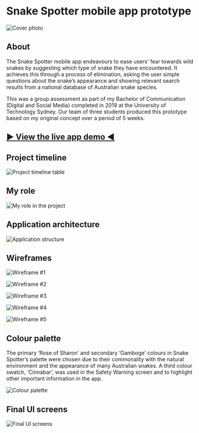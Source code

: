# Snake Spotter mobile app prototype

![Cover photo](images/Snake-Spotter-title.jpg)

## About
The Snake Spotter mobile app endeavours to ease users’ fear towards wild snakes by suggesting which type of snake they have encountered. It achieves this through a process of elimination, asking the user simple questions about the snake’s appearance and showing relevant search results from a national database of Australian snake species.

This was a group assessment as part of my Bachelor of Communication (Digital and Social Media) completed in 2019 at the University of Technology Sydney. Our team of three students produced this prototype based on my original concept over a period of 5 weeks.

## [► View the live app demo ◄](demo/index.html)

## Project timeline

![Project timeline table](images/Snake-Spotter---timeline.png)

## My role

![My role in the project](images/Snake-Spotter---role.gif)

## Application architecture

![Application structure](images/Snake-Spotter---IA.png)

## Wireframes

![Wireframe #1](images/Snake-Spotter-Wireframe-01.png)

![Wireframe #2](images/Snake-Spotter-Wireframe-02.png)

![Wireframe #3](images/Snake-Spotter-Wireframe-03.png)

![Wireframe #4](images/Snake-Spotter-Wireframe-04.png)

![Wireframe #5](images/Snake-Spotter-Wireframe-05.png)

## Colour palette

The primary ‘Rose of Sharon’ and secondary ‘Gamboge’ colours in Snake Spotter’s palette were chosen due to their commonality with the natural environment and the appearance of many Australian snakes. A third colour swatch, ‘Cinnabar’, was used in the Safety Warning screen and to highlight other important information in the app.

![Colour palette](images/Snake-Spotter-Colours.png)

## Final UI screens

![Final UI screens](images/Snake-Spotter-final-UI.png)
